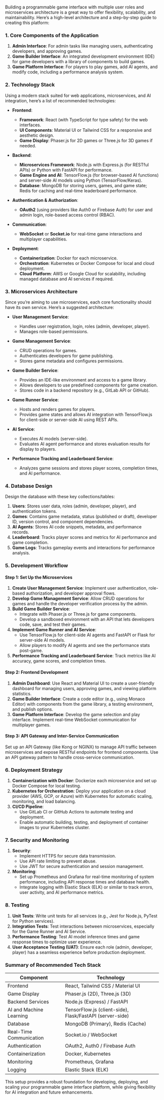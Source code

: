 Building a programmable game interface with multiple user roles and microservices architecture is a great way to offer flexibility, scalability, and maintainability. Here’s a high-level architecture and a step-by-step guide to creating this platform:

### 1. Core Components of the Application
1. **Admin Interface**: For admin tasks like managing users, authenticating developers, and approving games.
2. **Game Builder Interface**: An integrated development environment (IDE) for game developers with a library of components to build games. 
3. **Game Platform Interface**: For players to play games, add AI agents, and modify code, including a performance analysis system.

### 2. Technology Stack
Using a modern stack suited for web applications, microservices, and AI integration, here’s a list of recommended technologies:

- **Frontend**:
  - **Framework**: React (with TypeScript for type safety) for the web interfaces.
  - **UI Components**: Material UI or Tailwind CSS for a responsive and aesthetic design.
  - **Game Display**: Phaser.js for 2D games or Three.js for 3D games if needed.

- **Backend**:
  - **Microservices Framework**: Node.js with Express.js (for RESTful APIs) or Python with FastAPI for performance.
  - **Game Engine and AI**: TensorFlow.js (for browser-based AI functions) and server-side AI models using Python (TensorFlow/Keras).
  - **Database**: MongoDB for storing users, games, and game state; Redis for caching and real-time leaderboard performance.

- **Authentication & Authorization**:
  - **OAuth2** (using providers like Auth0 or Firebase Auth) for user and admin login, role-based access control (RBAC).

- **Communication**:
  - **WebSocket** or **Socket.io** for real-time game interactions and multiplayer capabilities.

- **Deployment**:
  - **Containerization**: Docker for each microservice.
  - **Orchestration**: Kubernetes or Docker Compose for local and cloud deployment.
  - **Cloud Platform**: AWS or Google Cloud for scalability, including managed database and AI services if required.

### 3. Microservices Architecture
Since you’re aiming to use microservices, each core functionality should have its own service. Here’s a suggested architecture:

- **User Management Service**: 
  - Handles user registration, login, roles (admin, developer, player).
  - Manages role-based permissions.

- **Game Management Service**:
  - CRUD operations for games.
  - Authenticates developers for game publishing.
  - Stores game metadata and configures permissions.

- **Game Builder Service**:
  - Provides an IDE-like environment and access to a game library.
  - Allows developers to use predefined components for game creation.
  - Stores code in a backend repository (e.g., GitLab API or GitHub).

- **Game Runner Service**:
  - Hosts and renders games for players.
  - Provides game states and allows AI integration with TensorFlow.js for client-side or server-side AI using REST APIs.

- **AI Service**:
  - Executes AI models (server-side).
  - Evaluates AI agent performance and stores evaluation results for display to players.

- **Performance Tracking and Leaderboard Service**:
  - Analyzes game sessions and stores player scores, completion times, and AI performance.

### 4. Database Design
Design the database with these key collections/tables:

1. **Users**: Stores user data, roles (admin, developer, player), and authentication tokens.
2. **Games**: Contains game metadata, status (published or draft), developer ID, version control, and component dependencies.
3. **AI Agents**: Stores AI code snippets, metadata, and performance records.
4. **Leaderboard**: Tracks player scores and metrics for AI performance and game completion.
5. **Game Logs**: Tracks gameplay events and interactions for performance analysis.

### 5. Development Workflow
#### Step 1: Set Up the Microservices
1. **Create User Management Service**: Implement user authentication, role-based authorization, and developer approval flows.
2. **Develop Game Management Service**: Allow CRUD operations for games and handle the developer verification process by the admin.
3. **Build Game Builder Service**:
   - Integrate with Phaser.js or Three.js for game components.
   - Develop a sandboxed environment with an API that lets developers code, save, and test their games.
4. **Implement Game Runner and AI Service**:
   - Use TensorFlow.js for client-side AI agents and FastAPI or Flask for server-side AI models.
   - Allow players to modify AI agents and see the performance stats post-game.
5. **Performance Tracking and Leaderboard Service**: Track metrics like AI accuracy, game scores, and completion times.

#### Step 2: Frontend Development
1. **Admin Dashboard**: Use React and Material UI to create a user-friendly dashboard for managing users, approving games, and viewing platform statistics.
2. **Game Builder Interface**: Create a code editor (e.g., using Monaco Editor) with components from the game library, a testing environment, and publish options.
3. **Game Platform Interface**: Develop the game selection and play interface. Implement real-time WebSocket communication for multiplayer games.

#### Step 3: API Gateway and Inter-Service Communication
Set up an API Gateway (like Kong or NGINX) to manage API traffic between microservices and expose RESTful endpoints for frontend components. Use an API gateway pattern to handle cross-service communication.

### 6. Deployment Strategy
1. **Containerization with Docker**: Dockerize each microservice and set up Docker Compose for local testing.
2. **Kubernetes for Orchestration**: Deploy your application on a cloud provider (AWS, GCP, or Azure) with Kubernetes for automatic scaling, monitoring, and load balancing.
3. **CI/CD Pipeline**:
   - Use GitLab CI or GitHub Actions to automate testing and deployment.
   - Enable automatic building, testing, and deployment of container images to your Kubernetes cluster.

### 7. Security and Monitoring
1. **Security**:
   - Implement HTTPS for secure data transmission.
   - Use API rate limiting to prevent abuse.
   - Use JWT for secure authentication and session management.
2. **Monitoring**:
   - Set up Prometheus and Grafana for real-time monitoring of system performance, including API response times and database health.
   - Integrate logging with Elastic Stack (ELK) or similar to track errors, user activity, and AI performance metrics.

### 8. Testing
1. **Unit Tests**: Write unit tests for all services (e.g., Jest for Node.js, PyTest for Python services).
2. **Integration Tests**: Test interactions between microservices, especially for the Game Runner and AI Service.
3. **Performance Testing**: Test AI model inference times and game response times to optimize user experience.
4. **User Acceptance Testing (UAT)**: Ensure each role (admin, developer, player) has a seamless experience before production deployment.

### Summary of Recommended Tech Stack
| Component               | Technology                         |
|-------------------------|------------------------------------|
| Frontend                | React, Tailwind CSS / Material UI |
| Game Display            | Phaser.js (2D), Three.js (3D)     |
| Backend Services        | Node.js (Express) / FastAPI       |
| AI and Machine Learning | TensorFlow.js (client-side), Flask/FastAPI (server-side) |
| Database                | MongoDB (Primary), Redis (Cache)  |
| Real-Time Communication | Socket.io / WebSocket             |
| Authentication          | OAuth2, Auth0 / Firebase Auth     |
| Containerization        | Docker, Kubernetes                |
| Monitoring              | Prometheus, Grafana               |
| Logging                 | Elastic Stack (ELK)               |

This setup provides a robust foundation for developing, deploying, and scaling your programmable game interface platform, while giving flexibility for AI integration and future enhancements.